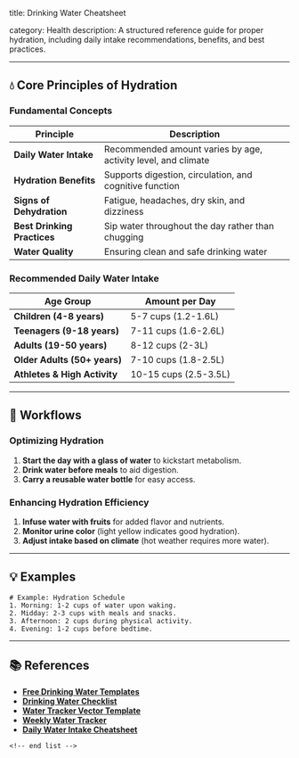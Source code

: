 title: Drinking Water Cheatsheet

category: Health
description: A structured reference guide for proper hydration, including daily intake recommendations, benefits, and best practices.

---

## 💧 **Core Principles of Hydration**

### **Fundamental Concepts**

| Principle                         | Description                                                   |
| --------------------------------- | ------------------------------------------------------------- |
| **Daily Water Intake**      | Recommended amount varies by age, activity level, and climate |
| **Hydration Benefits**      | Supports digestion, circulation, and cognitive function       |
| **Signs of Dehydration**    | Fatigue, headaches, dry skin, and dizziness                   |
| **Best Drinking Practices** | Sip water throughout the day rather than chugging             |
| **Water Quality**           | Ensuring clean and safe drinking water                        |

### **Recommended Daily Water Intake**

| Age Group                          | Amount per Day        |
| ---------------------------------- | --------------------- |
| **Children (4-8 years)**     | 5-7 cups (1.2-1.6L)   |
| **Teenagers (9-18 years)**   | 7-11 cups (1.6-2.6L)  |
| **Adults (19-50 years)**     | 8-12 cups (2-3L)      |
| **Older Adults (50+ years)** | 7-10 cups (1.8-2.5L)  |
| **Athletes & High Activity** | 10-15 cups (2.5-3.5L) |

---

## 🔄 **Workflows**

### **Optimizing Hydration**

1. **Start the day with a glass of water** to kickstart metabolism.
2. **Drink water before meals** to aid digestion.
3. **Carry a reusable water bottle** for easy access.

### **Enhancing Hydration Efficiency**

1. **Infuse water with fruits** for added flavor and nutrients.
2. **Monitor urine color** (light yellow indicates good hydration).
3. **Adjust intake based on climate** (hot weather requires more water).

---

## 💡 **Examples**

```plaintext
# Example: Hydration Schedule
1. Morning: 1-2 cups of water upon waking.  
2. Midday: 2-3 cups with meals and snacks.  
3. Afternoon: 2 cups during physical activity.  
4. Evening: 1-2 cups before bedtime.  
```

---

## 📚 **References**

- **[Free Drinking Water Templates](https://slidesdocs.com/excel-sheets/drinking-water)**
- **[Drinking Water Checklist](https://www.signnow.com/fill-and-sign-pdf-form/321375-drinking-water-checklist)**
- **[Water Tracker Vector Template](https://www.vecteezy.com/vector-art/23212440-water-tracker-vector-template-water-drinking-checklist-with-drops-doodle-bootle-background-vector-illustration-doodle-style)**
- **[Weekly Water Tracker](https://www.vecteezy.com/vector-art/23064964-weekly-water-tracker-vector-template-doodle-drinking-water-checklist-black-minimalism-style-drink-more-water)**
- **[Daily Water Intake Cheatsheet](https://www.pinterest.com/pin/when-should-you-drink-water-daily-cheatsheet--505810601911596372/)**

```
<!-- end list -->
```